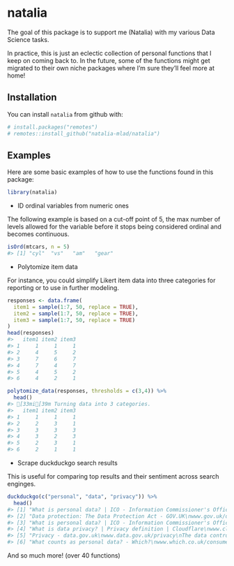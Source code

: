 
<!-- README.md is generated from README.Rmd. Please edit that file -->

# natalia

<!-- badges: start -->
<!-- badges: end -->

The goal of this package is to support me (Natalia) with my various Data
Science tasks.

In practice, this is just an eclectic collection of personal functions
that I keep on coming back to. In the future, some of the functions
might get migrated to their own niche packages where I’m sure they’ll
feel more at home!

<!--# TODO: add a hex sticker to left of this intro {hexSticker} -->

## Installation

You can install `natalia` from github with:

``` r
# install.packages("remotes")
# remotes::install_github("natalia-mlad/natalia")
```

## Examples

<!-- (maybe further broken down by usecases) -->

Here are some basic examples of how to use the functions found in this
package:

``` r
library(natalia)
```

-   ID ordinal variables from numeric ones

The following example is based on a cut-off point of 5, the max number
of levels allowed for the variable before it stops being considered
ordinal and becomes continuous.

``` r
isOrd(mtcars, n = 5)
#> [1] "cyl"  "vs"   "am"   "gear"
```

-   Polytomize item data

For instance, you could simplify Likert item data into three categories
for reporting or to use in further modeling.

``` r
responses <- data.frame(
  item1 = sample(1:7, 50, replace = TRUE),
  item2 = sample(1:7, 50, replace = TRUE),
  item3 = sample(1:7, 50, replace = TRUE)
)
head(responses)
#>   item1 item2 item3
#> 1     1     1     1
#> 2     4     5     2
#> 3     7     6     7
#> 4     7     4     7
#> 5     4     5     2
#> 6     4     2     1
```

``` r
polytomize_data(responses, thresholds = c(3,4)) %>%
  head()
#> [33mi[39m Turning data into 3 categories.
#>   item1 item2 item3
#> 1     1     1     1
#> 2     2     3     1
#> 3     3     3     3
#> 4     3     2     3
#> 5     2     3     1
#> 6     2     1     1
```

-   Scrape duckduckgo search results

This is useful for comparing top results and their sentiment across
search enginges.

``` r
duckduckgo(c("personal", "data", "privacy")) %>%
  head()
#> [1] "What is personal data? | ICO - Information Commissioner's Office\nico.org.uk/for-organisations/guide-to-data-protection/guide-to-the-general-data-protection-regulation-gdpr/what-is-personal-data/what-is-personal-data/\nThis means personal data has to be information that relates to an individual. That individual must be identified or identifiable either directly or indirectly from one or more identifiers or from factors specific to the individual. The UK GDPR covers the processing of personal data in two ways:"                                           
#> [2] "Data protection: The Data Protection Act - GOV.UK\nwww.gov.uk/data-protection\nThe Data Protection Act 2018 is the UK's implementation of the General Data Protection Regulation (GDPR). Everyone responsible for using personal data has to follow strict rules called..."                                                                                                                                                                                                                                                                                                   
#> [3] "What is personal data? | ICO - Information Commissioner's Office\nico.org.uk/for-organisations/guide-to-data-protection/guide-to-the-general-data-protection-regulation-gdpr/key-definitions/what-is-personal-data/\nPersonal data may also include special categories of personal data or criminal conviction and offences data. These are considered to be more sensitive and you may only process them in more limited circumstances. Pseudonymised data can help reduce privacy risks by making it more difficult to identify individuals, but it is still personal data."
#> [4] "What is data privacy? | Privacy definition | Cloudflare\nwww.cloudflare.com/learning/privacy/what-is-data-privacy/\nData privacy generally means the ability of a person to determine for themselves when, how, and to what extent personal information about them is shared with or communicated to others. This personal information can be one's name, location, contact information, or online or real-world behavior."                                                                                                                                                   
#> [5] "Privacy - data.gov.uk\nwww.data.gov.uk/privacy\nThe data controller for GDS is the Cabinet Office — a data controller determines how and why personal data is processed. For more information read the Cabinet Office's entry in the Data Protection Public ... Children's privacy protection. We understand the importance of protecting children's privacy online. Our service is not designed ..."                                                                                                                                                                         
#> [6] "What counts as personal data? - Which?\nwww.which.co.uk/consumer-rights/advice/what-counts-as-personal-data-a4T2s2Y2ffXd\nThe EU-wide rules in the Data Protection Act 2018 (GDPR) provides the legal definition of what counts as personal data in the UK. Personal data includes an identifier like: your name. an identification number, for example your National Insurance or passport number. your location data, for example your home address or mobile phone GPS data."
```

And so much more! (over 40 functions)
